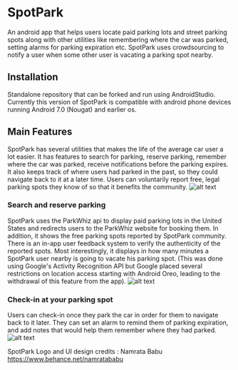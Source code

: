 # SpotPark
An android app that helps users locate paid parking lots and street parking spots along with other utilities like remembering where 
the car was parked, setting alarms for parking expiration etc. SpotPark uses crowdsourcing to notify a user when some other user is vacating
a parking spot nearby. 

## Installation
Standalone repository that can be forked and run using AndroidStudio. Currently this version of SpotPark is compatible with android phone devices running Android 7.0 (Nougat) and earlier os. 

## Main Features
SpotPark has several utilities that makes the life of the average car user a lot easier. It has features to search for parking, reserve parking, remember where the car was parked, receive notifications before the parking expires. It also keeps track of where users had parked in the past, so they could navigate back to it at a later time. Users can voluntarily report free, legal parking spots they know of so that it benefits the community. 
![alt text](https://github.com/rva14/SpotPark/blob/master/logo.png)

### Search and reserve parking
SpotPark uses the ParkWhiz api to display paid parking lots in the United States and redirects users to the ParkWhiz website for booking them. In addition, it shows the free parking spots reported by SpotPark community. There is an in-app user feedback system to verify the authenticity of the reported spots. Most interestingly, it displays in how many minutes a SpotPark user nearby is going to vacate his parking spot. (This was done using Google's Activity Recognition API but Google placed several restrictions on location access starting with Android Oreo, leading to the withdrawal of this feature from the app). 
![alt text](https://github.com/rva14/SpotPark/blob/master/find.png)

### Check-in at your parking spot
Users can check-in once they park the car in order for them to navigate back to it later. They can set an alarm to remind them of parking expiration, and add notes that would help them remember where they had parked. 
![alt text](https://github.com/rva14/SpotPark/blob/master/remember.png)

SpotPark Logo and UI design credits : Namrata Babu https://www.behance.net/namratababu




